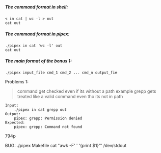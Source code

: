 ##### The command format in shell:
```
< in cat | wc -l > out
cat out
```
##### The command format in pipex:
```
./pipex in cat 'wc -l' out
cat out
```
##### The main format of the bonus 1:
```
./pipex input_file cmd_1 cmd_2 ... cmd_n output_fie
```

Problems 1:
> command get checked even if its without a path example grepp gets treated like a valid command even tho its not in path

```
Input:
	./pipex in cat grepp out
Output:
	pipex: grepp: Permission denied
Expected:
	pipex: grepp: Command not found
```


794p


BUG:
	./pipex Makefile cat  "awk -F' ' '{print $1}'" /dev/stdout

